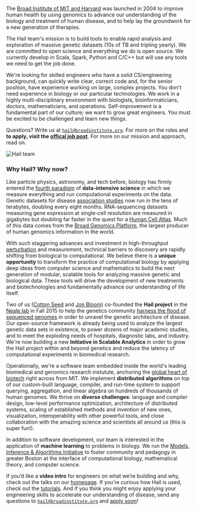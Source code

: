 The [Broad Institute of MIT and Harvard](https://www.broadinstitute.org/about-us) was launched in 2004 to improve human health by using genomics to advance our understanding of the biology and treatment of human disease, and to help lay the groundwork for a new generation of therapies.

The Hail team's mission is to build tools to enable rapid analysis and exploration of massive genetic datasets (10s of TB and tripling yearly). We are committed to open science and everything we do is open source. We currently develop in Scala, Spark, Python and C/C++ but will use any tools we need to get the job done.

We're looking for skilled engineers who have a solid CS/engineering background, can quickly write clear, correct code and, for the senior position, have experience working on large, complex projects. You don't need experience in biology or our particular technologies. We work in a highly multi-disciplinary environment with biologists, bioinformaticians, doctors, mathematicians, and operations. Self-improvement is a fundamental part of our culture; we want to grow great engineers. You must be excited to be challenged and learn new things.

Questions? Write us at <a href="mailto:hail@broadinstitute.org"><code>hail@broadinstitute.org</code></a>. For more on the roles and **to apply, visit the [offical job post](https://broadinstitute.wd1.myworkdayjobs.com/broad_institute/job/Cambridge-MA/Software-Engineer---Hail-Team_3168)**. For more on our mission and approach, read on.

![](https://storage.googleapis.com/hail-common/hail_team.JPG "Hail team")

### Why Hail? Why now?

Like particle physics, astronomy, and tech before, biology has firmly entered the [fourth paradigm](https://www.microsoft.com/en-us/research/publication/fourth-paradigm-data-intensive-scientific-discovery/) of **data-intensive science** in which we measure everything and run computational experiments on the data. Genetic datasets for disease [association studies](https://en.wikipedia.org/wiki/Genome-wide_association_study) now run in the tens of terabytes, doubling every eight months. RNA-sequencing datasets measuring gene expression at single-cell resolution are measured in gigabytes but doubling far faster in the quest for a [Human Cell Atlas](https://www.broadinstitute.org/research-highlights-human-cell-atlas). Much of this data comes from the [Broad Genomics Platform](https://www.broadinstitute.org/genomics), the largest producer of human genomics information in the world.

With such staggering advances and investment in high-throughput [perturbation](https://www.broadinstitute.org/research-highlights-crispr) and measurement, technical barriers to discovery are rapidly shifting from biological to computational. We believe there is a **unique opportunity** to transform the practice of computational biology by applying deep ideas from computer science and mathematics to build the next generation of modular, scalable tools for analyzing massive genetic and biological data. These tools will drive the development of new treatments and biotechnologies and fundamentally advance our understanding of life itself.

Two of us ([Cotton Seed](https://www.broadinstitute.org/bios/cotton-seed) and [Jon Bloom](https://www.broadinstitute.org/bios/jonathan-bloom)) co-founded the **Hail project** in the [Neale lab](http://www.nealelab.is/) in Fall 2015 to help the genetics community [harness the flood of sequenced genomes](https://www.broadinstitute.org/blog/harnessing-flood-scaling-data-science-big-genomics-era) in order to unravel the genetic architecture of disease. Our open-source framework is already being used to analyze the largest genetic data sets in existence, to power dozens of major academic studies, and to meet the exploding needs of hospitals, diagnostic labs, and industry. We're now building a new **Initiative in Scalable Analytics** in order to grow the Hail project within and beyond genetics and reduce the latency of computational experiments in biomedical research.

Operationally, we're a software team embedded inside the world's leading biomedical and genomics research instutute, anchoring the [global heart of biotech](http://www.wbur.org/bostonomix/2017/06/19/boston-biotech-success) right across from MIT. We implement **distributed algorithms** on top of our custom-built language, compiler, and run-time system to support querying, aggregation, and linear algebra on hundreds of thousands of human genomes. We thrive on **diverse challenges**: language and compiler design, low-level performance optimization, architecture of distributed systems, scaling of established methods and invention of new ones, visualization, interoperability with other powerful tools, and close collaboration with the amazing science and scientists all around us (this is super fun!).

In addition to software development, our team is interested in the application of **machine learning** to problems in biology. We run the [Models, Inference & Algorithms Initiative](http://www.broadinstitute.org/mia) to foster community and pedagogy in greater Boston at the interface of computational biology, mathematical theory, and computer science.

If you’d like a **video intro** for engineers on what we’re building and why, check out the talks on our [homepage](https://hail.is). If you’re curious how Hail is used, check out the [tutorials](https://hail.is/hail/tutorials-landing.html). And if you think you might enjoy applying your engineering skills to accelerate our understanding of disease, send any questions to <a href="mailto:hail@broadinstitute.org"><code>hail@broadinstitute.org</code></a> and [apply soon](https://broadinstitute.wd1.myworkdayjobs.com/broad_institute/job/Cambridge-MA/Software-Engineer---Hail-Team_3168)!

